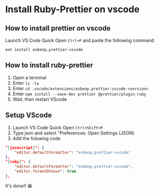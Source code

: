# Install Ruby-Prettier on vscode

## How to install prettier on vscode

Launch VS Code Quick Open `Ctrl+P` and paste the following command

`ext install esbenp.prettier-vscode`

## How to install ruby-prettier

1. Open a terminal
2. Enter `ls -la`
3. Enter `cd .vscode/extensions/esbenp.prettier-vscode-<version>`
4. Enter `npm install --save-dev prettier @prettier/plugin-ruby`
5. Wait, then restart VScode

## Setup VScode

1. Launch VS Code Quick Open `Ctrl+Shift+P`
2. Type json and select "Preferences: Open Settings (JSON)
3. Add the folowing code

```json
"[javascript]": {
    "editor.defaultFormatter": "esbenp.prettier-vscode"
},
"[ruby]": {
    "editor.defaultFormatter": "esbenp.prettier-vscode",
    "editor.formatOnSave": true
},
```

It's done!! 😁

